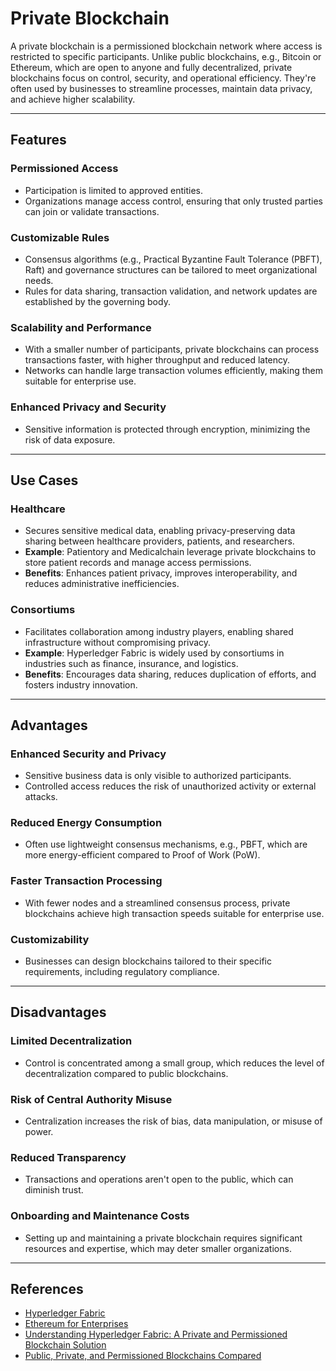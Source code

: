 # Private Blockchain

A private blockchain is a permissioned blockchain network where access is restricted to specific participants. Unlike public blockchains, e.g., Bitcoin or Ethereum, which are open to anyone and fully decentralized, private blockchains focus on control, security, and operational efficiency. They're often used by businesses to streamline processes, maintain data privacy, and achieve higher scalability.

---

## **Features**

### **Permissioned Access**  
   - Participation is limited to approved entities.  
   - Organizations manage access control, ensuring that only trusted parties can join or validate transactions.  

### **Customizable Rules**  
   - Consensus algorithms (e.g., Practical Byzantine Fault Tolerance (PBFT), Raft) and governance structures can be tailored to meet organizational needs.  
   - Rules for data sharing, transaction validation, and network updates are established by the governing body.

### **Scalability and Performance**  
   - With a smaller number of participants, private blockchains can process transactions faster, with higher throughput and reduced latency.  
   - Networks can handle large transaction volumes efficiently, making them suitable for enterprise use.

### **Enhanced Privacy and Security**  
   - Sensitive information is protected through encryption, minimizing the risk of data exposure.  

---

## **Use Cases**

### **Healthcare**
- Secures sensitive medical data, enabling privacy-preserving data sharing between healthcare providers, patients, and researchers.  
- **Example**: Patientory and Medicalchain leverage private blockchains to store patient records and manage access permissions.  
- **Benefits**: Enhances patient privacy, improves interoperability, and reduces administrative inefficiencies.

### **Consortiums**
- Facilitates collaboration among industry players, enabling shared infrastructure without compromising privacy.  
- **Example**: Hyperledger Fabric is widely used by consortiums in industries such as finance, insurance, and logistics.  
- **Benefits**: Encourages data sharing, reduces duplication of efforts, and fosters industry innovation.

---

## **Advantages**

### **Enhanced Security and Privacy**  
   - Sensitive business data is only visible to authorized participants.  
   - Controlled access reduces the risk of unauthorized activity or external attacks.

### **Reduced Energy Consumption**  
   - Often use lightweight consensus mechanisms, e.g., PBFT, which are more energy-efficient compared to Proof of Work (PoW).  

### **Faster Transaction Processing**  
   - With fewer nodes and a streamlined consensus process, private blockchains achieve high transaction speeds suitable for enterprise use.  

### **Customizability**  
   - Businesses can design blockchains tailored to their specific requirements, including regulatory compliance.

---

## **Disadvantages**

### **Limited Decentralization**  
   - Control is concentrated among a small group, which reduces the level of decentralization compared to public blockchains.  

### **Risk of Central Authority Misuse**  
   - Centralization increases the risk of bias, data manipulation, or misuse of power.  

### **Reduced Transparency**  
   - Transactions and operations aren't open to the public, which can diminish trust.  

### **Onboarding and Maintenance Costs**  
   - Setting up and maintaining a private blockchain requires significant resources and expertise, which may deter smaller organizations.

---

## **References**

- [Hyperledger Fabric](https://www.hyperledger.org/)  
- [Ethereum for Enterprises](https://ethereum.org/en/enterprise/)  
- [Understanding Hyperledger Fabric: A Private and Permissioned Blockchain Solution](https://medium.com/novai-hyperledger-fabric-101/understanding-hyperledger-fabric-a-private-and-permissioned-blockchain-solution-1c5b037fc9f9)  
- [Public, Private, and Permissioned Blockchains Compared](https://www.investopedia.com/news/public-private-permissioned-blockchains-compared/)  
